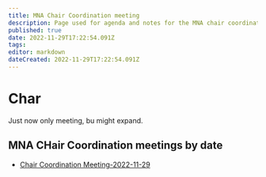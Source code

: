 ```yaml
---
title: MNA Chair Coordination meeting
description: Page used for agenda and notes for the MNA chair coordination meetings
published: true
date: 2022-11-29T17:22:54.091Z
tags: 
editor: markdown
dateCreated: 2022-11-29T17:22:54.091Z
---
```


# Char
Just now only meeting, bu might expand.

## MNA CHair Coordination meetings by date

- [Chair Coordination Meeting-2022-11-29](/group/mpls/2022-11-17/chair-coord-2022-11-29)


